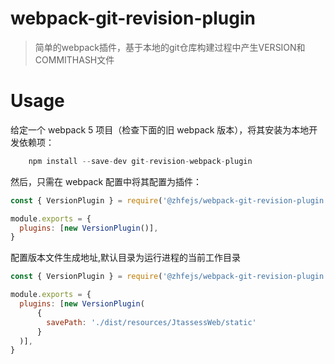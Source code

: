 <!--
 * @Description: 
 * @Autor: zhenghui
 * @Date: 2021-04-16 17:01:18
-->

# webpack-git-revision-plugin
> 简单的webpack插件，基于本地的git仓库构建过程中产生VERSION和COMMITHASH文件

# Usage
给定一个 webpack 5 项目（检查下面的旧 webpack 版本），将其安装为本地开发依赖项：
```javascript
    npm install --save-dev git-revision-webpack-plugin
```
然后，只需在 webpack 配置中将其配置为插件：
```javascript
const { VersionPlugin } = require('@zhfejs/webpack-git-revision-plugin')

module.exports = {
  plugins: [new VersionPlugin()],
}
```
配置版本文件生成地址,默认目录为运行进程的当前工作目录
```javascript
const { VersionPlugin } = require('@zhfejs/webpack-git-revision-plugin')

module.exports = {
  plugins: [new VersionPlugin(
      {
        savePath: './dist/resources/JtassessWeb/static'
      }
  )],
}
```

